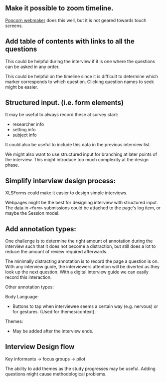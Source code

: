 Make it possible to zoom timeline.
-----------
[Popcorn webmaker](https://popcorn.webmaker.org/) does this well, but it is not geared towards touch screens.

Add table of contents with links to all the questions
---------------------
This could be helpful during the interview if it is one where the questions can be asked in any order.

This could be helpful on the timeline since it is difficult to determine which marker corresponds to which question. Clicking question names to seek might be easier.

Structured input. (i.e. form elements)
----------------
It may be useful to always record these at survey start:

 * researcher info
 * setting info
 * subject info
 
It could also be useful to include this data in the previous interview list.

We might also want to use structured input for branching at later points of the interview. This might introduce too much complexity at the design phase.

Simplify interview design process:
------------------------
XLSForms could make it easier to design simple interviews.

Webpages might be the best for designing interview with structured input. The data in `<form>` submissions could be attached to the page's log item, or maybe the Session model.

Add annotation types:
-----------------
One challenge is to determine the right amount of annotation during the interview such that it does not become a distraction, but still does a lot to reduce the amount of review required afterwards.

The minimally distracting annotation is to record the page a question is on. With any interview guide, the interviewers attention will be diverted as they look up the next question. With a digital interview guide we can easily record this interaction.

Other annotation types:

Body Language:

 * Buttons to tap when interviewee seems a certain way (e.g. nervous) or for gestures. (Used for themes/context).

Themes:

 * May be added after the interview ends.

Interview Design flow
-----------
Key informants -> focus groups -> pilot

The ability to add themes as the study progresses may be useful. Adding questions might cause methodological problems.


